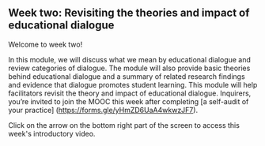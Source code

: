 ## Week two: Revisiting the theories and impact of educational dialogue


Welcome to week two!


In this module, we will discuss what we mean by educational dialogue and review categories of dialogue. The module will also provide basic theories behind educational dialogue and a summary of related research findings and evidence that dialogue promotes student learning. This module will help facilitators revisit the theory and impact of educational dialogue. Inquirers, you’re invited to join the MOOC this week after completing [a self-audit of your practice] (https://forms.gle/yHmZD6UaA4wkwzJF7).

Click on the arrow on the bottom right part of the screen to access this week's introductory video.
